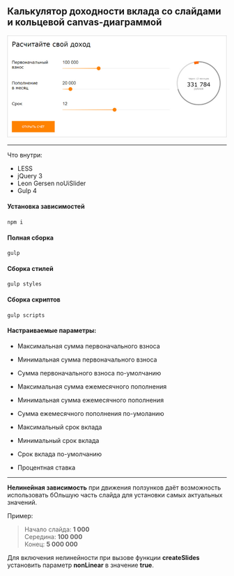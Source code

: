 ## Калькулятор доходности вклада со слайдами и кольцевой canvas-диаграммой

![](https://github.com/AKopytenko/Calculator-Bank/blob/master/preview.jpg)

---

Что внутри:
* LESS
* jQuery 3
* Leon Gersen noUiSlider 
* Gulp 4

#### Установка зависимостей
    npm i

#### Полная сборка
    gulp

#### Сборка стилей
    gulp styles

#### Сборка скриптов
    gulp scripts
    
#### Настраиваемые параметры:
* Максимальная сумма первоначального взноса
* Минимальная сумма первоначального взноса
* Сумма первоначального взноса по-умолчанию

* Максимальная сумма ежемесячного пополнения
* Минимальная сумма ежемесячного пополнения
* Сумма ежемесячного пополнения по-умоланию

* Максимальный срок вклада
* Минимальный срок вклада
* Срок вклада по-умолчанию

* Процентная ставка
---
**Нелинейная зависимость** при движения ползунков даёт возможность использовать бОльшую часть слайда для установки самых актуальных значений. 

Пример:
> Начало слайда: **1 000**  
> Середина: **100 000**  
> Конец: **5 000 000**

Для включения нелинейности при вызове функции **createSlides** установить параметр **nonLinear** в значение **true**.

